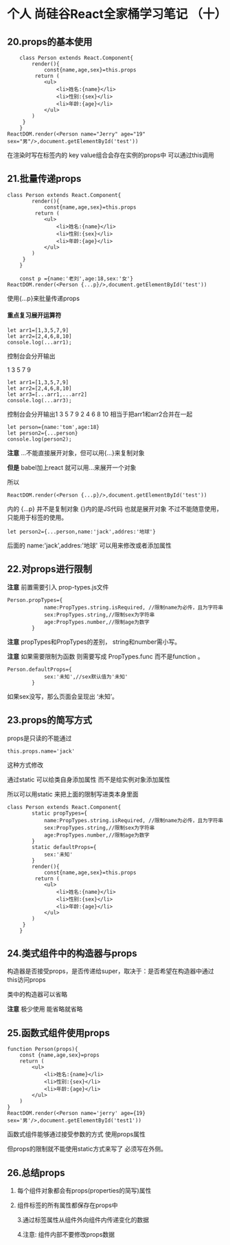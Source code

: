 # 个人 尚硅谷React全家桶学习笔记 （十）

## 20.props的基本使用

		class Person extends React.Component{
			render(){
				const{name,age,sex}=this.props
			 return (
				<ul>
					<li>姓名:{name}</li>
					<li>性别:{sex}</li>
					<li>年龄:{age}</li>
				</ul>
			)
		 }
		}
	ReactDOM.render(<Person name="Jerry" age="19" sex="男"/>,document.getElementById('test'))

在渲染时写在标签内的 key value组合会存在实例的props中
可以通过this调用





## 21.批量传递props

	class Person extends React.Component{
			render(){
				const{name,age,sex}=this.props
			 return (
				<ul>
					<li>姓名:{name}</li>
					<li>性别:{sex}</li>
					<li>年龄:{age}</li>
				</ul>
			)
		 }
		}
		
		const p ={name:'老刘',age:18,sex:'女'}
	ReactDOM.render(<Person {...p}/>,document.getElementById('test'))

使用{...p}来批量传递props



#### 重点复习展开运算符

	let arr1=[1,3,5,7,9]
	let arr2=[2,4,6,8,10]
	console.log(...arr1);

控制台会分开输出

1 3 5 7 9

	let arr1=[1,3,5,7,9]
	let arr2=[2,4,6,8,10]
	let arr3=[...arr1,...arr2]
	console.log(...arr3);

控制台会分开输出1 3 5 7 9 2 4 6 8 10  相当于把arr1和arr2合并在一起



```
let person={name:'tom',age:18}
let person2={...person}
console.log(person2);
```

**注意** ...不能直接展开对象，但可以用{...}来复制对象

**但是** babel加上react 就可以用...来展开一个对象

所以 

```
ReactDOM.render(<Person {...p}/>,document.getElementById('test'))
```

内的 {...p} 并不是复制对象  {}内的是JS代码  也就是展开对象 不过不能随意使用，只能用于标签的使用。

```
let person2={...person,name:'jack',addres:'地球'}
```

后面的 name:'jack',addres:'地球' 可以用来修改或者添加属性





## 22.对props进行限制

**注意** 前置需要引入 prop-types.js文件

	Person.propTypes={
				name:PropTypes.string.isRequired, //限制name为必传，且为字符串
				sex:PropTypes.string,//限制sex为字符串
				age:PropTypes.number,//限制age为数字
			}

**注意** propTypes和PropTypes的差别， string和number需小写。

**注意**  如果需要限制为函数 则需要写成 PropTypes.func  而不是function 。

```
Person.defaultProps={
			sex:'未知',//sex默认值为'未知'
		}
```

 如果sex没写，那么页面会呈现出  ‘未知’。





## 23.props的简写方式

props是只读的不能通过

```
this.props.name='jack'
```

这种方式修改





通过static 可以给类自身添加属性 而不是给实例对象添加属性

所以可以用static 来把上面的限制写进类本身里面

	class Person extends React.Component{
			static propTypes={
				name:PropTypes.string.isRequired, //限制name为必传，且为字符串
				sex:PropTypes.string,//限制sex为字符串
				age:PropTypes.number,//限制age为数字
			}
			static defaultProps={
				sex:'未知'
			}
			render(){
				const{name,age,sex}=this.props
			 return (
				<ul>
					<li>姓名:{name}</li>
					<li>性别:{sex}</li>
					<li>年龄:{age}</li>
				</ul>
			)
		 }
		}





## 24.类式组件中的构造器与props

构造器是否接受props，是否传递给super，取决于：是否希望在构造器中通过this访问props

类中的构造器可以省略

**注意** 极少使用 能省略就省略





## 25.函数式组件使用props

	function Person(props){
		const {name,age,sex}=props
		return (
			<ul>
				<li>姓名:{name}</li>
				<li>性别:{sex}</li>
				<li>年龄:{age}</li>
			</ul>
		)
	}
	ReactDOM.render(<Person name='jerry' age={19} sex='男'/>,document.getElementById('test1'))

函数式组件能够通过接受参数的方式 使用props属性

但props的限制就不能使用static方式来写了 必须写在外侧。



## 26.总结props

1. 每个组件对象都会有props(properties的简写)属性

2. 组件标签的所有属性都保存在props中

   3.通过标签属性从组件外向组件内传递变化的数据

   4.注意: 组件内部不要修改props数据